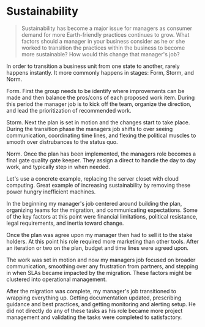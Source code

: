 # Sustainability

> Sustainability has become a major issue for managers as consumer demand for more Earth-friendly practices continues to grow. What factors should a manager in your business consider as he or she worked to transition the practices within the business to become more sustainable? How would this change that manager's job?

In order to transition a business unit from one state to another, rarely happens instantly. It more commonly happens in stages: Form, Storm, and Norm.

Form. First the group needs to be identify where improvements can be made and then balance the pros/cons of each proposed work item. During this period the manager job is to kick off the team, organize the direction, and lead the prioritization of recommended work.

Storm. Next the plan is set in motion and the changes start to take place. During the transition phase the managers job shifts to over seeing communication, coordinating time lines, and flexing the political muscles to smooth over distrubances to the status quo.

Norm. Once the plan has been implemented, the managers role becomes a final gate quality gate keeper. They assign a direct to handle the day to day work, and typically step in when needed.

Let's use a concrete example, replacing the server closet with cloud computing. Great example of increasing sustainability by removing these power hungry inefficient machines.

In the beginning my manager's job centered around building the plan, organizing teams for the migration, and communicating expectations. Some of the key factors at this point were financial limitations, political resistance, legal requirements, and inertia toward change.

Once the plan was agree upon my manager then had to sell it to the stake holders. At this point his role required more marketing than other tools. After an iteration or two on the plan, budget and time lines were agreed upon.

The work was set in motion and now my managers job focused on broader communication, smoothing over any frustration from partners, and stepping in when SLAs became impacted by the migration. These factors might be clustered into operational management.

After the migration was complete, my manager's job transitioned to wrapping everything up. Getting documentation updated, prescribing guidance and best practices, and getting monitoring and alerting setup. He did not directly do any of these tasks as his role became more project management and validating the tasks were completed to satisfactory.
